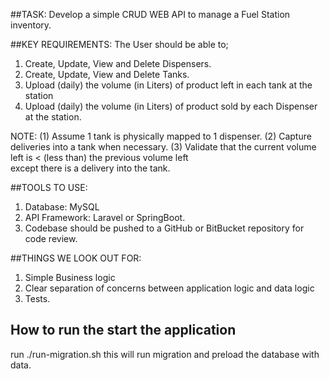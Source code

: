 ##TASK: 
Develop a simple CRUD WEB API to manage a Fuel Station inventory. 

##KEY REQUIREMENTS:
The User should be able to; 
1. Create, Update, View and Delete Dispensers. 
2. Create, Update, View and Delete Tanks. 
3. Upload (daily) the volume (in Liters) of product left in each tank at the station 
4. Upload (daily) the volume (in Liters) of product sold by each Dispenser at the station. 

NOTE: 	(1) Assume 1 tank is physically mapped to 1 dispenser.
      	(2) Capture deliveries into a tank when necessary.
        (3) Validate that the current volume left is < (less than) the previous volume left   
                 except there   is a delivery into the tank.

##TOOLS TO USE: 
1) Database: MySQL
2) API Framework: Laravel or SpringBoot. 
3) Codebase should be pushed to a GitHub or BitBucket repository for code review. 

##THINGS WE LOOK OUT FOR:
1) Simple Business logic 
2) Clear separation of concerns between application logic and data logic
3) Tests.


## How to run the start the application
run ./run-migration.sh 
this will run migration and preload the database with data.